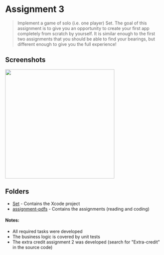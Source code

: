 # Assignment 3

> Implement a game of solo (i.e. one player) Set.
> The goal of this assignment is to give you an opportunity to create your first app completely from scratch by yourself. It is similar enough to the first two assignments that you should be able to find your bearings, but different enough to give you the full experience!

## Screenshots

<img src="./screenshots/assignment-3.gif" width=350px />

## Folders

- [Set](./Set) - Contains the Xcode project
- [assignment-pdfs](./assignment-pdfs) - Contains the assignments (reading and coding)

#### Notes:

- All required tasks were developed
- The business logic is covered by unit tests 
- The extra credit assignment 2 was developed (search for "Extra-credit" in the source code)
